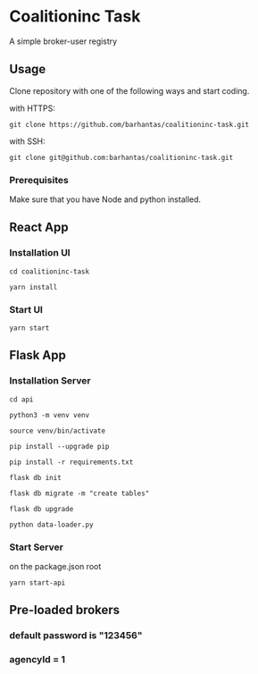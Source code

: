 # Coalitioninc Task

A simple broker-user registry

## Usage

Clone repository with one of the following ways and start coding.

with HTTPS:

```shell
git clone https://github.com/barhantas/coalitioninc-task.git
```

with SSH:

```shell
git clone git@github.com:barhantas/coalitioninc-task.git
```

### Prerequisites
Make sure that you have Node and python installed.

## React App

### Installation UI

```shell
cd coalitioninc-task
```
```shell
yarn install
```

### Start UI
```shell
yarn start
```



## Flask App

### Installation Server
```shell
cd api
```
```shell
python3 -m venv venv
```
```shell
source venv/bin/activate
```
```shell
pip install --upgrade pip
```
```shell
pip install -r requirements.txt
```
```shell
flask db init
```
```shell
flask db migrate -m "create tables"
```
```shell
flask db upgrade
```
```shell
python data-loader.py
```

### Start Server
on the package.json root
```shell
yarn start-api
```


## Pre-loaded brokers
### default password is "123456"
### agencyId = 1

